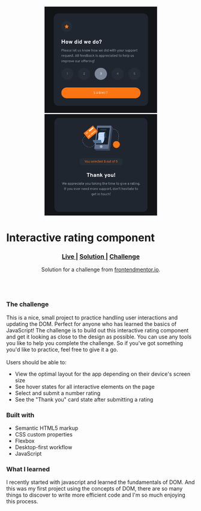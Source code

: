 <p float="left" align="middle">
  <img src="/screenshots/Design.png" width="300" />
  <img src="/screenshots/active.png" width="300" /> 
</p>

<h1> Interactive rating component </h1>

<div align="center">
  <h3>
    <a href="#">
      Live
    </a>
    <span> | </span>
    <a href="https://jsfiddle.net/Swarajzz/9kdqtv2n/13/">
      Solution
    </a>
   <span> | </span>
    <a href="https://www.frontendmentor.io/challenges/interactive-rating-component-koxpeBUmI">
      Challenge
    </a>
  </h3>
</div>
<div align="center">
   Solution for a challenge from  <a href="https://www.frontendmentor.io/challenges/interactive-rating-component-koxpeBUmI" target="_blank">frontendmentor.io</a>.
</div>
<br>
<br>
<br>

### The challenge

This is a nice, small project to practice handling user interactions and updating the DOM. Perfect for anyone who has learned the basics of JavaScript!
The challenge is to build out this interactive rating component and get it looking as close to the design as possible.
You can use any tools you like to help you complete the challenge. So if you've got something you'd like to practice, feel free to give it a go.
<br><br>Users should be able to:

- View the optimal layout for the app depending on their device's screen size
- See hover states for all interactive elements on the page
- Select and submit a number rating
- See the "Thank you" card state after submitting a rating

### Built with

- Semantic HTML5 markup
- CSS custom properties
- Flexbox
- Desktop-first workflow
- JavaScript

### What I learned

I recently started with javascript and learned the fundamentals of DOM. And this was my first project using the concepts of DOM, there are so many things to discover to write more efficient code and I'm so much enjoying this process.
